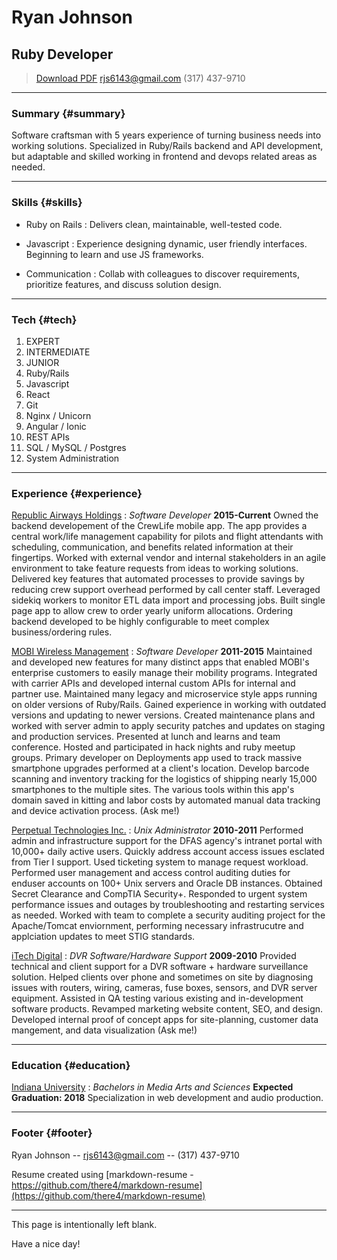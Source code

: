 # Ryan Johnson
## Ruby Developer

> [Download PDF](ryanjohnson.pdf)
> [rjs6143@gmail.com](rjs6143@gmail.com)
> (317) 437-9710

------

### Summary {#summary}

Software craftsman with 5 years experience of turning business needs into working solutions. Specialized in Ruby/Rails backend and API development, but adaptable and skilled working in frontend and devops related areas as needed.

------


### Skills {#skills}

* Ruby on Rails
  : Delivers clean, maintainable, well-tested code. 

* Javascript
  : Experience designing dynamic, user friendly interfaces. Beginning to learn and use JS frameworks.

* Communication
  : Collab with colleagues to discover requirements, prioritize features, and discuss solution design.

-------


### Tech {#tech}

1. EXPERT
1. INTERMEDIATE
1. JUNIOR
1. Ruby/Rails
1. Javascript
1. React
1. Git
1. Nginx / Unicorn
1. Angular / Ionic
1. REST APIs
1. SQL / MySQL / Postgres
1. System Administration

------


### Experience {#experience}

[Republic Airways Holdings](http://rjet.com)
: *Software Developer*
 __2015-Current__
  Owned the backend developement of the CrewLife mobile app. The app provides a central work/life management capability for pilots and flight attendants with scheduling, communication, and benefits related information at their fingertips. Worked with external vendor and internal stakeholders in an agile environment to take feature requests from ideas to working solutions. Delivered key features that automated processes to provide savings by reducing crew support overhead performed by call center staff. Leveraged sidekiq workers to monitor ETL data import and processing jobs. Built single page app to allow crew to order yearly uniform allocations. Ordering backend developed to be highly configurable to meet complex business/ordering rules.

[MOBI Wireless Management](http://mobiwm.com)
: *Software Developer*
  __2011-2015__
  Maintained and developed new features for many distinct apps that enabled MOBI's enterprise customers to easily manage their mobility programs. Integrated with carrier APIs and developed internal custom APIs for internal and partner use. Maintained many legacy and microservice style apps running on older versions of Ruby/Rails. Gained experience in working with outdated versions and updating to newer versions. Created maintenance plans and worked with server admin to apply security patches and updates on staging and production services. Presented at lunch and learns and team conference. Hosted and participated in hack nights and ruby meetup groups. Primary developer on Deployments app used to track massive smartphone upgrades performed at a client's location. Develop barcode scanning and inventory tracking for the logistics of shipping nearly 15,000 smartphones to the multiple sites. The various tools within this app's domain saved in kitting and labor costs by automated manual data tracking and device activation process. (Ask me!)

[Perpetual Technologies Inc.](http://pti.net)
: *Unix Administrator*
  __2010-2011__
  Performed admin and infrastructure support for the DFAS agency's intranet portal with 10,000+ daily active users. Quickly address account access issues esclated from Tier I support. Used ticketing system to manage request workload. Performed user management and access control auditing duties for enduser accounts on 100+ Unix servers and Oracle DB instances. Obtained Secret Clearance and CompTIA Security+. Responded to urgent system performance issues and outages by troubleshooting and restarting services as needed. Worked with team to complete a security auditing project for the Apache/Tomcat enviornment, performing necessary infrastrucutre and applciation updates to meet STIG standards.

[iTech Digital](http://itechdigital.com)
: *DVR Software/Hardware Support*
  __2009-2010__
  Provided technical and client support for a DVR software + hardware surveillance solution. Helped clients over phone and sometimes on site by diagnosing issues with routers, wiring, cameras, fuse boxes, sensors, and DVR server equipment. Assisted in QA testing various existing and in-development software products. Revamped marketing website content, SEO, and design. Developed internal proof of concept apps for site-planning, customer data mangement, and data visualization (Ask me!)

------


### Education {#education}

[Indiana University](http://iu.edu)
: *Bachelors in Media Arts and Sciences*
  __Expected Graduation: 2018__
  Specialization in web development and audio production.

------

### Footer {#footer}

Ryan Johnson -- [rjs6143@gmail.com](rjs6143@gmail.com) -- (317) 437-9710

Resume created using [markdown-resume - https://github.com/there4/markdown-resume](https://github.com/there4/markdown-resume)

------

This page is intentionally left blank.

Have a nice day!
